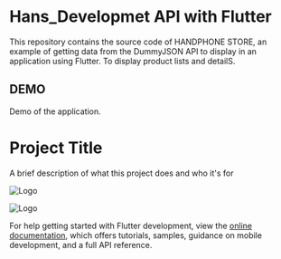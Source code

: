 # Hans_Developmet API with Flutter

This repository contains the source code of HANDPHONE STORE, an example of getting data from the DummyJSON API to display in an application using Flutter. To display product lists and detailS.

## DEMO

Demo of the application.


# Project Title

A brief description of what this project does and who it's for


![Logo](https://github.com/hanafidevelopmen/hans_depelopmen/blob/7a20adcb92f4e7a5e34a082f65ccb09190a2f414/awal.PNG)


![Logo](https://github.com/hanafidevelopmen/hans_depelopmen/blob/327af25fbed1dbe9e2af2e86112a38d705ac1a54/utama.PNG)




For help getting started with Flutter development, view the
[online documentation](https://docs.flutter.dev/), which offers tutorials,
samples, guidance on mobile development, and a full API reference.
